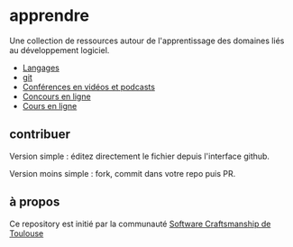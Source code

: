 apprendre
=========

Une collection de ressources autour de l'apprentissage des domaines liés au développement logiciel.

* [Langages](langages.md)
* [git](git.md)
* [Conférences en vidéos et podcasts](audio-video.md)
* [Concours en ligne](concours.md)
* [Cours en ligne](sites-generiques.md)


contribuer
----------
Version simple : éditez directement le fichier depuis l'interface github.

Version moins simple : fork, commit dans votre repo puis PR.

à propos
--------
Ce repository est initié par la communauté [Software Craftsmanship de Toulouse](http://dojo-toulouse.github.io/)
